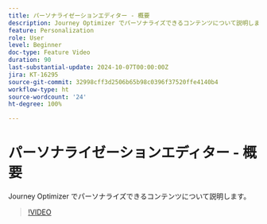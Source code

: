 ```yaml
---
title: パーソナライゼーションエディター - 概要
description: Journey Optimizer でパーソナライズできるコンテンツについて説明します。
feature: Personalization
role: User
level: Beginner
doc-type: Feature Video
duration: 90
last-substantial-update: 2024-10-07T00:00:00Z
jira: KT-16295
source-git-commit: 32998cff3d2506b65b98c0396f37520ffe4140b4
workflow-type: ht
source-wordcount: '24'
ht-degree: 100%

---
```



# パーソナライゼーションエディター - 概要

Journey Optimizer でパーソナライズできるコンテンツについて説明します。

>[!VIDEO](https://video.tv.adobe.com/v/3434964/?learn=on)

